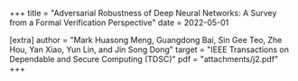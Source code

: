 +++
title = "Adversarial Robustness of Deep Neural Networks: A Survey from a Formal Verification Perspective"
date = 2022-05-01

[extra]
author = "Mark Huasong Meng, Guangdong Bai, Sin Gee Teo, Zhe Hou, Yan Xiao, Yun Lin, and Jin Song Dong"
target = "IEEE Transactions on Dependable and Secure Computing (TDSC)"
pdf = "attachments/j2.pdf"
+++



